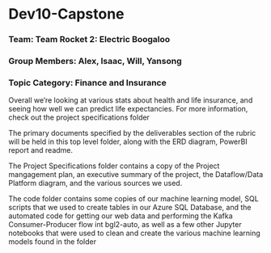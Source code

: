 # Dev10-Capstone

### Team: Team Rocket 2: Electric Boogaloo
### Group Members: Alex, Isaac, Will, Yansong
### Topic Category: Finance and Insurance

Overall we’re looking at various stats about health and life insurance, and seeing how well we can predict life expectancies. For more information, check out the project specifications folder

The primary documents specified by the deliverables section of the rubric will be held in this top level folder, along with the ERD diagram, PowerBI report and readme.

The Project Specifications folder contains a copy of the Project mangagement plan, an executive summary of the project, the Dataflow/Data Platform diagram, and the various sources we used.

The code folder contains some copies of our machine learning model, SQL scripts that we used to create tables in our Azure SQL Database, and the automated code for getting our web data and performing the Kafka Consumer-Producer flow int bgl2-auto, as well as a few other Jupyter notebooks that were used to clean and create the various machine learning models found in the folder


